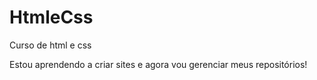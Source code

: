 # HtmleCss
 Curso de html e css

Estou aprendendo a criar sites e agora vou gerenciar meus repositórios!